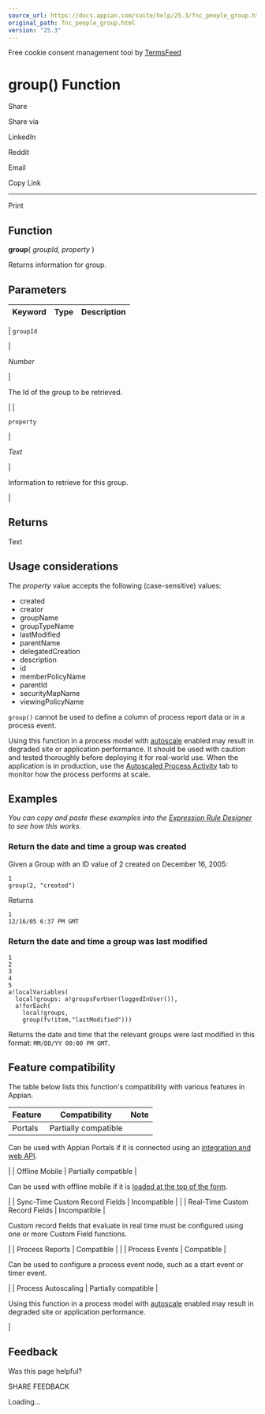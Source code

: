 ```yaml
---
source_url: https://docs.appian.com/suite/help/25.3/fnc_people_group.html
original_path: fnc_people_group.html
version: "25.3"
---
```


Free cookie consent management tool by [TermsFeed](https://www.termsfeed.com/)

# group() Function

Share

Share via

LinkedIn

Reddit

Email

Copy Link

* * *

Print

## Function

**group**( _groupId, property_ )

Returns information for group.

## Parameters

| Keyword | Type | Description |
| --- | --- | --- |
|
`groupId`

 |

_Number_

 |

The Id of the group to be retrieved.

 |
|

`property`

 |

_Text_

 |

Information to retrieve for this group.

 |

## Returns

Text

## Usage considerations

The _property_ value accepts the following (case-sensitive) values:

-   created
-   creator
-   groupName
-   groupTypeName
-   lastModified
-   parentName
-   delegatedCreation
-   description
-   id
-   memberPolicyName
-   parentId
-   securityMapName
-   viewingPolicyName

`group()` cannot be used to define a column of process report data or in a process event.

Using this function in a process model with [autoscale](autoscale-processes.html) enabled may result in degraded site or application performance. It should be used with caution and tested thoroughly before deploying it for real-world use. When the application is in production, use the [Autoscaled Process Activity](monitoring-autoscaled-processes.html) tab to monitor how the process performs at scale.

## Examples

_You can copy and paste these examples into the [Expression Rule Designer](Expression_Rules.html) to see how this works._

### Return the date and time a group was created

Given a Group with an ID value of 2 created on December 16, 2005:

```
1
group(2, "created")
```

Returns

```
1
12/16/05 6:37 PM GMT
```

### Return the date and time a group was last modified

```
1
2
3
4
5
a!localVariables(
  local!groups: a!groupsForUser(loggedInUser()),
  a!forEach(
    local!groups,
    group(fv!item,"lastModified")))
```

Returns the date and time that the relevant groups were last modified in this format: `MM/DD/YY 00:00 PM GMT`.

## Feature compatibility

The table below lists this function's compatibility with various features in Appian.

| Feature | Compatibility | Note |
| --- | --- | --- |
| Portals | Partially compatible |
Can be used with Appian Portals if it is connected using an [integration and web API](portals-design.html#using-partially-compatible-functions-and-objects-in-a-portal).

 |
| Offline Mobile | Partially compatible |

Can be used with offline mobile if it is [loaded at the top of the form](offline-mobile-design-best-practices.html#working-with-partially-compatible-functions).

 |
| Sync-Time Custom Record Fields | Incompatible |  |
| Real-Time Custom Record Fields | Incompatible |

Custom record fields that evaluate in real time must be configured using one or more Custom Field functions.

 |
| Process Reports | Compatible |  |
| Process Events | Compatible |

Can be used to configure a process event node, such as a start event or timer event.

 |
| Process Autoscaling | Partially compatible |

Using this function in a process model with [autoscale](autoscale-processes.html) enabled may result in degraded site or application performance.

 |

## Feedback

Was this page helpful?

SHARE FEEDBACK

Loading...
